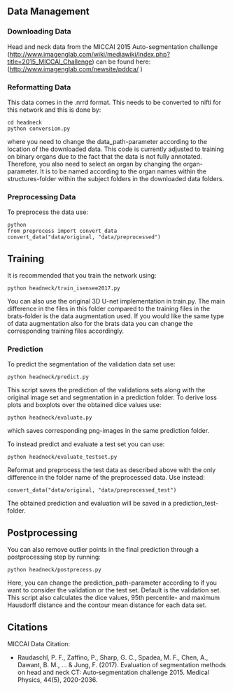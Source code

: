 ## Data Management

### Downloading Data

Head and neck data from the MICCAI 2015 Auto-segmentation challenge (http://www.imagenglab.com/wiki/mediawiki/index.php?title=2015_MICCAI_Challenge) can be found here: (http://www.imagenglab.com/newsite/pddca/ )

### Reformatting Data

This data comes in the .nrrd format. This needs to be converted to nifti for this network and this is done by:

	cd headneck
	python conversion.py

where you need to change the data_path-parameter according to the location of the downloaded data. This code is currently adjusted to training on binary organs due to the fact that the data is not fully annotated. Therefore, you also need to select an organ by changing the organ-parameter. It is to be named according to the organ names within the structures-folder within the subject folders in the downloaded data folders.

### Preprocessing Data

To preprocess the data use:

	python
	from preprocess import convert_data
	convert_data("data/original, "data/preprocessed")

## Training

It is recommended that you train the network using:

	python headneck/train_isensee2017.py

You can also use the original 3D U-net implementation in train.py. The main difference in the files in this folder compared to the training files in the brats-folder is the data augmentation used. If you would like the same type of data augmentation also for the brats data you can change the corresponding training files accordingly. 

### Prediction

To predict the segmentation of the validation data set use:

	python headneck/predict.py

This script saves the prediction of the validations sets along with the original image set and segmentation in a prediction folder. To derive loss plots and boxplots over the obtained dice values use:

	python headneck/evaluate.py

which saves corresponding png-images in the same prediction folder.

To instead predict and evaluate a test set you can use:

	python headneck/evaluate_testset.py

Reformat and preprocess the test data as described above with the only difference in the folder name of the preprocessed data. Use instead:

	convert_data("data/original, "data/preprocessed_test")

The obtained prediction and evaluation will be saved in a prediction_test-folder.

## Postprocessing

You can also remove outlier points in the final prediction through a postprocessing step by running:

	python headneck/postprecess.py

Here, you can change the prediction_path-parameter according to if you want to consider the validation or the test set. Default is the validation set. This script also calculates the dice values, 95th percentile- and maximum Hausdorff distance and the contour mean distance for each data set.

## Citations

MICCAI Data Citation:
 * Raudaschl, P. F., Zaffino, P., Sharp, G. C., Spadea, M. F., Chen, A., Dawant, B. M., ... & Jung, F. (2017). Evaluation of segmentation methods on head and neck CT: Auto‐segmentation challenge 2015. Medical Physics, 44(5), 2020-2036.